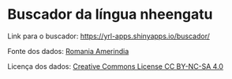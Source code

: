 # Buscador da língua nheengatu

Link para o buscador: https://yrl-apps.shinyapps.io/buscador/

Fonte dos dados: [Romania Amerindia](https://www.geisteswissenschaften.fu-berlin.de/pt/we05/institut/mitarbeiter/reich/forschung/DFG-projekt-zweisprachige-Prosodie/index.html)

Licença dos dados: [Creative Commons License CC BY-NC-SA 4.0](https://creativecommons.org/licenses/by-nc-sa/4.0/)
